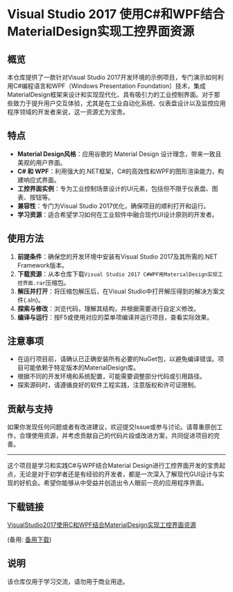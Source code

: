 # Visual Studio 2017 使用C#和WPF结合MaterialDesign实现工控界面资源

## 概览

本仓库提供了一款针对Visual Studio 2017开发环境的示例项目，专门演示如何利用C#编程语言和WPF（Windows Presentation Foundation）技术，集成MaterialDesign框架来设计和实现现代化、具有吸引力的工业控制界面。对于那些致力于提升用户交互体验，尤其是在工业自动化系统、仪表盘设计以及监控应用程序领域的开发者来说，这一资源尤为宝贵。

## 特点

- **Material Design风格**：应用谷歌的 Material Design 设计理念，带来一致且美观的用户界面。
- **C# 和 WPF**：利用强大的.NET框架，C#的高效性和WPF的图形渲染能力，构建响应式界面。
- **工控界面实例**：专为工业控制场景设计的UI元素，包括但不限于仪表盘、图表、按钮等。
- **兼容性**：专门为Visual Studio 2017优化，确保项目的顺利打开和运行。
- **学习资源**：适合希望学习如何在工业软件中融合现代UI设计原则的开发者。

## 使用方法

1. **前提条件**：确保您的开发环境中安装有Visual Studio 2017及其所需的.NET Framework版本。
2. **下载资源**：从本仓库下载`Visual Studio 2017 C#WPF用MaterialDesign实现工控界面.rar`压缩包。
3. **解压并打开**：将压缩包解压后，在Visual Studio中打开解压得到的解决方案文件(.sln)。
4. **探索与修改**：浏览代码，理解其结构，并根据需要进行自定义修改。
5. **编译与运行**：按F5或使用对应的菜单项编译并运行项目，查看实际效果。

## 注意事项

- 在运行项目前，请确认已正确安装所有必要的NuGet包，以避免编译错误。项目可能依赖于特定版本的MaterialDesign库。
- 根据不同的开发环境和系统配置，可能需要调整部分代码或引用路径。
- 探索源码时，请遵循良好的软件工程实践，注意版权和许可证限制。

## 贡献与支持

如果你发现任何问题或者有改进建议，欢迎提交Issue或参与讨论。请尊重原创工作，合理使用资源，并考虑贡献自己的代码片段或改进方案，共同促进项目的完善。

---

这个项目是学习和实践C#与WPF结合Material Design进行工控界面开发的宝贵起点，无论是对于初学者还是有经验的开发者，都是一次深入了解现代GUI设计与实现的好机会。希望你能够从中受益并创造出令人眼前一亮的应用程序界面。

## 下载链接
[VisualStudio2017使用C和WPF结合MaterialDesign实现工控界面资源](https://pan.quark.cn/s/af00e57ccf14) 

(备用: [备用下载](https://pan.baidu.com/s/1LpTnuih0yIm9OepUhjSRiQ?pwd=1234))

## 说明

该仓库仅用于学习交流，请勿用于商业用途。
